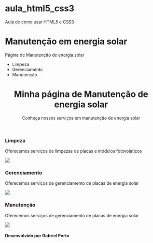 # aula_html5_css3
Aula de como usar HTML5 e CSS3
<!DOCTYPE html>
<html lang = "pt-br">
<head> 
<meta charset = "urf-8">
 <h1> <strong> Manutenção em energia solar </strong> </h1>
 
</head>

<body>
<p> Página de Manutenção de energia solar </p>
<nav>
    <ul>
<li> Limpeza </li>
<li> Gerenciamento</li>
<li> Manutenção </li>
</ul>
</nav>
<header> 
<h1> Minha página de Manutenção de energia solar</h1>
<p> Conheça nossos serviços em manutenção de energia solar </p>

</header>

<section id= "Limpeza">  
<h3> Limpeza </h3> 
<p> Oferecemos serviços de limpezas de placas e módulos fotovolaticos </p>
<img src='img/limpeza.jpg'>
    </section>

<section id= "Gerenciamento">  
        <h3> Gerenciamento </h3> 
        <p> Oferecemos serviços de gerenciamento de placas de energia solar </p>
        <img src='img/monitoramento.jpg'>
            </section>
<section id= "Manutenção">  
         <h3> Manutenção </h3> 
         <p> Oferecemos serviços de gerenciamento de placas de energia solar </p>
         <img src='img/manutencao.jpg'> 
        </section>

<footer> <h4> Desenvolvido por Gabriel Porto </h4> </footer>

</body>
</html>
